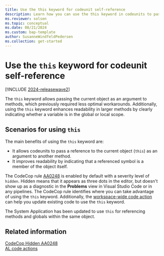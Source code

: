 ```yaml
---
title: Use the this keyword for codeunit self-reference
description: Learn how you can use the this keyword in codeunits to pass a reference to itself and improve readability of code.
ms.reviewer: solsen
ms.topic: conceptual
ms.date: 08/21/2024
ms.custom: bap-template
author: SusanneWindfeldPedersen
ms.collection: get-started
---
```


# Use the `this` keyword for codeunit self-reference

[!INCLUDE [2024-releasewave2](../includes/2024-releasewave2.md)]

The `this` keyword allows passing the current object as an argument to methods, which previously required less optimal workarounds. Additionally, using the `this` keyword enhances readability in larger methods by clearly indicating whether a variable is in the global or local scope.

## Scenarios for using `this`

The main benefits of using the `this` keyword are:

- It allows codeunits to pass a reference to the current object (`this`) as an argument to another method.
- It improves readability by indicating that a referenced symbol is a member of the object itself.

The CodeCop rule [AA0248](analyzers/codecop-aa0248.md) is enabled by default with a severity level of `hidden`. Hidden means that it appears as three dots in the editor, but doesn't show up as a diagnostic in the **Problems** view in Visual Studio Code or in any pipelines. The CodeCop rule identifies where you can take advantage of using the `this` keyword. Additionally, the [workspace-wide code action](devenv-code-actions.md) can help you update existing code to use the `this` keyword.

The System Application has been updated to use `this` for referencing methods and globals within the same object.

## Related information

[CodeCop Hidden AA0248](analyzers/codecop-aa0248.md)  
[AL code actions](devenv-code-actions.md)
